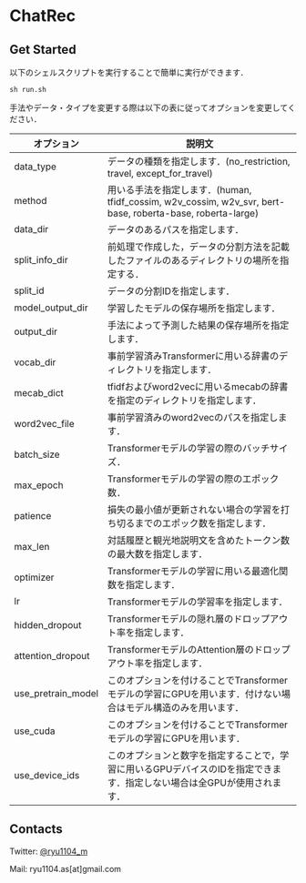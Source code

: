 # ChatRec

## Get Started

以下のシェルスクリプトを実行することで簡単に実行ができます．

```
sh run.sh
```

手法やデータ・タイプを変更する際は以下の表に従ってオプションを変更してください．

| オプション         | 説明文                                                                                                                 |
| ------------------ | ---------------------------------------------------------------------------------------------------------------------- |
| data_type          | データの種類を指定します．(no_restriction, travel, except_for_travel)                                                  |
| method             | 用いる手法を指定します．(human, tfidf_cossim, w2v_cossim, w2v_svr, bert-base, roberta-base, roberta-large)             |
| data_dir           | データのあるパスを指定します．                                                                                         |
| split_info_dir     | 前処理で作成した，データの分割方法を記載したファイルのあるディレクトリの場所を指定する．                               |
| split_id           | データの分割IDを指定します．                                                                                           |
| model_output_dir   | 学習したモデルの保存場所を指定します．                                                                                 |
| output_dir         | 手法によって予測した結果の保存場所を指定します．                                                                       |
| vocab_dir          | 事前学習済みTransformerに用いる辞書のディレクトリを指定します．                                                        |
| mecab_dict         | tfidfおよびword2vecに用いるmecabの辞書を指定のディレクトリを指定します．                                               |
| word2vec_file      | 事前学習済みのword2vecのパスを指定します．                                                                             |
| batch_size         | Transformerモデルの学習の際のバッチサイズ．                                                                            |
| max_epoch          | Transformerモデルの学習の際のエポック数．                                                                              |
| patience           | 損失の最小値が更新されない場合の学習を打ち切るまでのエポック数を指定します．                                           |
| max_len            | 対話履歴と観光地説明文を含めたトークン数の最大数を指定します．                                                         |
| optimizer          | Transformerモデルの学習に用いる最適化関数を指定します．                                                                |
| lr                 | Transformerモデルの学習率を指定します．                                                                                |
| hidden_dropout     | Transformerモデルの隠れ層のドロップアウト率を指定します．                                                              |
| attention_dropout  | TransformerモデルのAttention層のドロップアウト率を指定します．                                                         |
| use_pretrain_model | このオプションを付けることでTransformerモデルの学習にGPUを用います．付けない場合はモデル構造のみを用います．           |
| use_cuda           | このオプションを付けることでTransformerモデルの学習にGPUを用います．                                                   |
| use_device_ids     | このオプションと数字を指定することで，学習に用いるGPUデバイスのIDを指定できます．指定しない場合は全GPUが使用されます． |

## Contacts

Twitter: [@ryu1104_m](https://twitter.com/ryu1104_m)

Mail: ryu1104.as[at]gmail.com
